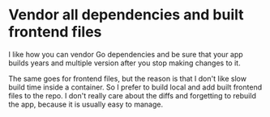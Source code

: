 # Vendor all dependencies and built frontend files

I like how you can vendor Go dependencies and be sure that your app builds years and multiple version after you stop making changes to it.

The same goes for frontend files, but the reason is that I don't like slow build time inside a container. So I prefer to build local and add built frontend files to the repo. I don't really care about the diffs and forgetting to rebuild the app, because it is usually easy to manage.
